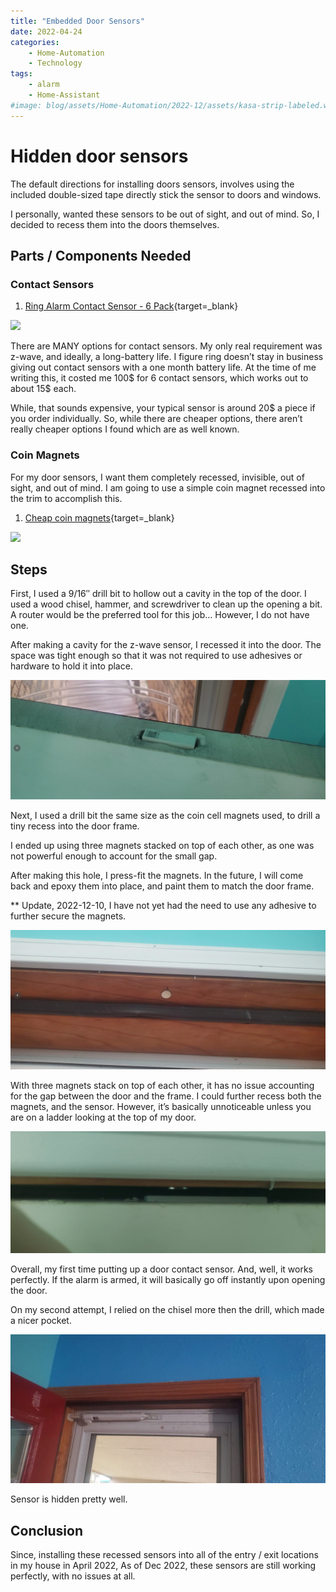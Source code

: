 ```yaml
---
title: "Embedded Door Sensors"
date: 2022-04-24
categories:
    - Home-Automation
    - Technology
tags:
    - alarm
    - Home-Assistant
#image: blog/assets/Home-Automation/2022-12/assets/kasa-strip-labeled.webp
---
```


# Hidden door sensors

The default directions for installing doors sensors, involves using the included double-sized tape directly stick the sensor to doors and windows.

I personally, wanted these sensors to be out of sight, and out of mind. So, I decided to recess them into the doors themselves.

<!-- more -->


## Parts / Components Needed

### Contact Sensors

1. [Ring Alarm Contact Sensor - 6 Pack](https://amzn.to/37ZdatX){target=_blank}

<a href="https://www.amazon.com/Ring-Alarm-Contact-Sensor-6pk/dp/B07ZPLN8R3?keywords=door+sensor+6+pack&qid=1650133161&s=electronics&sprefix=ring+door+sensor+6%2Celectronics%2C82&sr=1-10&linkCode=li3&tag=mobilea09d6c7-20&linkId=deb1a875007d3980d4f5a6d8714afc91&language=en_US&ref_=as_li_ss_il" target="_blank"><img border="0" src="//ws-na.amazon-adsystem.com/widgets/q?_encoding=UTF8&ASIN=B07ZPLN8R3&Format=_SL250_&ID=AsinImage&MarketPlace=US&ServiceVersion=20070822&WS=1&tag=mobilea09d6c7-20&language=en_US" ></a><img src="https://ir-na.amazon-adsystem.com/e/ir?t=mobilea09d6c7-20&language=en_US&l=li3&o=1&a=B07ZPLN8R3" width="1" height="1" border="0" alt="" style="border:none !important; margin:0px !important;" />

There are MANY options for contact sensors. My only real requirement was z-wave, and ideally, a long-battery life. I figure ring doesn’t stay in business giving out contact sensors with a one month battery life. At the time of me writing this, it costed me 100$ for 6 contact sensors, which works out to about 15$ each.

While, that sounds expensive, your typical sensor is around 20$ a piece if you order individually. So, while there are cheaper options, there aren’t really cheaper options I found which are as well known.

### Coin Magnets

For my door sensors, I want them completely recessed, invisible, out of sight, and out of mind. I am going to use a simple coin magnet recessed into the trim to accomplish this.

1. [Cheap coin magnets](https://amzn.to/3LcT2Dk){target=_blank}

<a href="https://www.amazon.com/gp/product/B08HQNVXRG?ie=UTF8&th=1&linkCode=li3&tag=mobilea09d6c7-20&linkId=f6a64ee5f9aa792d11bdc63fa1c8b01a&language=en_US&ref_=as_li_ss_il" target="_blank"><img border="0" src="//ws-na.amazon-adsystem.com/widgets/q?_encoding=UTF8&ASIN=B08HQNVXRG&Format=_SL250_&ID=AsinImage&MarketPlace=US&ServiceVersion=20070822&WS=1&tag=mobilea09d6c7-20&language=en_US" ></a><img src="https://ir-na.amazon-adsystem.com/e/ir?t=mobilea09d6c7-20&language=en_US&l=li3&o=1&a=B08HQNVXRG" width="1" height="1" border="0" alt="" style="border:none !important; margin:0px !important;" />


## Steps

First, I used a 9/16″ drill bit to hollow out a cavity in the top of the door. I used a wood chisel, hammer, and screwdriver to clean up the opening a bit. A router would be the preferred tool for this job… However, I do not have one.

After making a cavity for the z-wave sensor, I recessed it into the door. The space was tight enough so that it was not required to use adhesives or hardware to hold it into place.

![](assets/zwave-sensor-mounted-flush.png)

Next, I used a drill bit the same size as the coin cell magnets used, to drill a tiny recess into the door frame.

I ended up using three magnets stacked on top of each other, as one was not powerful enough to account for the small gap.

After making this hole, I press-fit the magnets. In the future, I will come back and epoxy them into place, and paint them to match the door frame.

** Update, 2022-12-10, I have not yet had the need to use any adhesive to further secure the magnets.

![](assets/magnet-door-frame.png)

With three magnets stack on top of each other, it has no issue accounting for the gap between the door and the frame. I could further recess both the magnets, and the sensor. However, it’s basically unnoticeable unless you are on a ladder looking at the top of my door.

![](assets/magnet-sensor-clearence.png)

Overall, my first time putting up a door contact sensor. And, well, it works perfectly. If the alarm is armed, it will basically go off instantly upon opening the door.

On my second attempt, I relied on the chisel more then the drill, which made a nicer pocket.

![](assets/backdoor-sensor-installed.jpg)

Sensor is hidden pretty well.

## Conclusion

Since, installing these recessed sensors into all of the entry / exit locations in my house in April 2022, As of Dec 2022, these sensors are still working perfectly, with no issues at all.